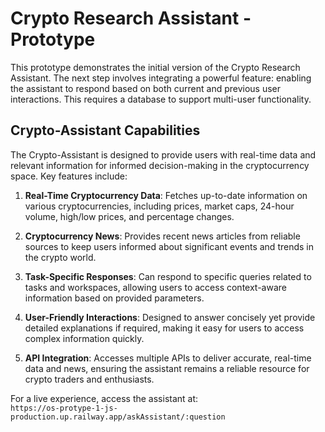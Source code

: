# Crypto Research Assistant - Prototype


This prototype demonstrates the initial version of the Crypto Research Assistant. The next step involves integrating a powerful feature: enabling the assistant to respond based on both current and previous user interactions. This requires a database to support multi-user functionality.


## Crypto-Assistant Capabilities

The Crypto-Assistant is designed to provide users with real-time data and relevant information for informed decision-making in the cryptocurrency space. Key features include:

1. **Real-Time Cryptocurrency Data**: Fetches up-to-date information on various cryptocurrencies, including prices, market caps, 24-hour volume, high/low prices, and percentage changes.

2. **Cryptocurrency News**: Provides recent news articles from reliable sources to keep users informed about significant events and trends in the crypto world.

3. **Task-Specific Responses**: Can respond to specific queries related to tasks and workspaces, allowing users to access context-aware information based on provided parameters.

4. **User-Friendly Interactions**: Designed to answer concisely yet provide detailed explanations if required, making it easy for users to access complex information quickly.

5. **API Integration**: Accesses multiple APIs to deliver accurate, real-time data and news, ensuring the assistant remains a reliable resource for crypto traders and enthusiasts.

For a live experience, access the assistant at:  
`https://os-protype-1-js-production.up.railway.app/askAssistant/:question`
